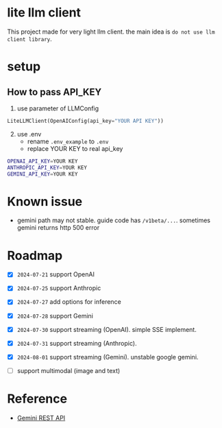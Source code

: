 # lite llm client

This project made for very light llm client.
the main idea is `do not use llm client library`.

# setup

## How to pass API_KEY

1. use parameter of LLMConfig
```python
LiteLLMClient(OpenAIConfig(api_key="YOUR API KEY"))
```
2. use .env
    - rename `.env_example` to `.env`
    - replace YOUR KEY to real api_key

```bash
OPENAI_API_KEY=YOUR KEY
ANTHROPIC_API_KEY=YOUR KEY
GEMINI_API_KEY=YOUR KEY
```


# Known issue

- gemini path may not stable. guide code has `/v1beta/...`. sometimes gemini returns http 500 error

# Roadmap

- [x] `2024-07-21` support OpenAI
- [x] `2024-07-25` support Anthropic
- [x] `2024-07-27` add options for inference
- [x] `2024-07-28` support Gemini
- [x] `2024-07-30` support streaming (OpenAI). simple SSE implement.
- [x] `2024-07-31` support streaming (Anthropic).
- [x] `2024-08-01` support streaming (Gemini). unstable google gemini.
- [ ] support multimodal (image and text)


# Reference

- [Gemini REST API](https://ai.google.dev/gemini-api/docs/get-started/tutorial?lang=rest)